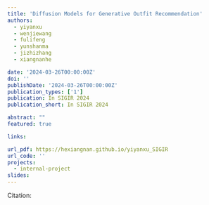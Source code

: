 ```yaml
---
title: 'Diffusion Models for Generative Outfit Recommendation'
authors:
  - yiyanxu
  - wenjiewang
  - fulifeng
  - yunshanma
  - jizhizhang
  - xiangnanhe

date: '2024-03-26T00:00:00Z'
doi: ''
publishDate: '2024-03-26T00:00:00Z'
publication_types: ['1']
publication: In SIGIR 2024 
publication_short: In SIGIR 2024 

abstract: ""
featured: true

links:

url_pdf: https://hexiangnan.github.io/yiyanxu_SIGIR
url_code: ''
projects:
  - internal-project
slides:
---
```




Citation:
